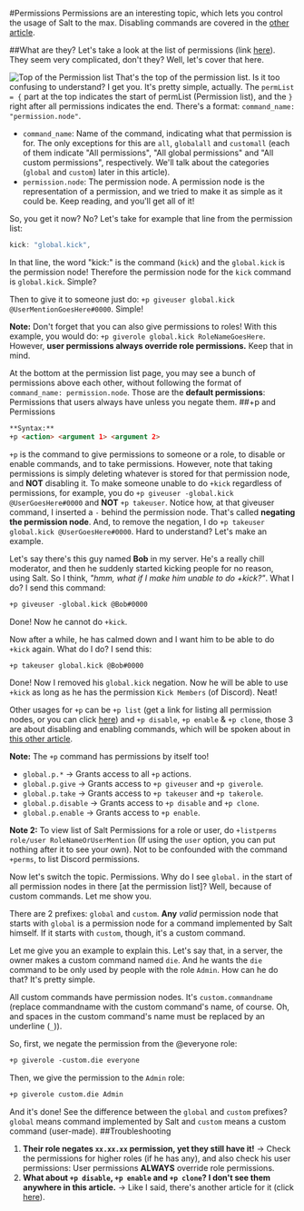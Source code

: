 #Permissions
Permissions are an interesting topic, which lets you control the usage of Salt to the max. Disabling commands are covered in the [other article](./disabling-commands.md).

##What are they?
Let's take a look at the list of permissions (link [here](http://pastebin.com/e5UAqaib)).
They seem very complicated, don't they? Well, let's cover that here.

![Top of the Permission list](http://image.prntscr.com/image/c8922cf6959d45e397efda9be723f13a.png)
That's the top of the permission list. Is it too confusing to understand? I get you. It's pretty simple, actually. The `permList = {` part at the top indicates the start of permList (Permission list), and the `}` right after all permissions indicates the end. There's a format: `command_name: "permission.node"`.

- `command_name`: Name of the command, indicating what that permission is for. The only exceptions for this are `all`, `globalall` and `customall` (each of them indicate "All permissions", "All global permissions" and "All custom permissions", respectively. We'll talk about the categories (`global` and `custom`) later in this article).
- `permission.node`: The permission node. A permission node is the representation of a permission, and we tried to make it as simple as it could be. Keep reading, and you'll get all of it!

So, you get it now? No? Let's take for example that line from the permission list:
```js
kick: "global.kick",
```
In that line, the word "kick:" is the command (`kick`) and the `global.kick` is the permission node! Therefore the permission node for the `kick` command is `global.kick`. Simple?

Then to give it to someone just do: `+p giveuser global.kick @UserMentionGoesHere#0000`. Simple!

**Note:** Don't forget that you can also give permissions to roles! With this example, you would do: `+p giverole global.kick RoleNameGoesHere`. However, **user permissions always override role permissions.** Keep that in mind.

At the bottom at the permission list page, you may see a bunch of permissions above each other, without following the format of `command_name: permission.node`. Those are the **default permissions**: Permissions that users always have unless you negate them.
##+p and Permissions
```md
**Syntax:**
+p <action> <argument 1> <argument 2>
```
`+p` is the command to give permissions to someone or a role, to disable or enable commands, and to take permissions.
However, note that taking permissions is simply deleting whatever is stored for that permission node, and **NOT** disabling it. To make someone unable to do `+kick` regardless of permissions, for example, you do `+p giveuser -global.kick @UserGoesHere#0000` and **NOT** `+p takeuser`.  Notice how, at that giveuser command, I inserted a `-` behind the permission node. That's called **negating the permission node**. And, to remove the negation, I do `+p takeuser global.kick @UserGoesHere#0000`. Hard to understand? Let's make an example.

Let's say there's this guy named **Bob** in my server. He's a really chill moderator, and then he suddenly started kicking people for no reason, using Salt. So I think, _"hmm, what if I make him unable to do +kick?"_. What I do? I send this command:
```md
+p giveuser -global.kick @Bob#0000
```
Done! Now he cannot do `+kick`.

Now after a while, he has calmed down and I want him to be able to do `+kick` again. What do I do? I send this:
```md
+p takeuser global.kick @Bob#0000
```
Done! Now I removed his `global.kick` negation. Now he will be able to use `+kick` as long as he has the permission `Kick Members` (of Discord). Neat!

Other usages for `+p` can be `+p list` (get a link for listing all permission nodes, or you can click [here](http://pastebin.com/e5UAqaib)) and `+p disable`, `+p enable` & `+p clone`, those 3 are about disabling and enabling commands, which will be spoken about in [this other article](./disabling-commands.md).

**Note:** The `+p` command has permissions by itself too!
- `global.p.*` -> Grants access to all `+p` actions.
- `global.p.give` -> Grants access to `+p giveuser` and `+p giverole`.
- `global.p.take` -> Grants access to `+p takeuser` and `+p takerole`.
- `global.p.disable` -> Grants access to `+p disable` and `+p clone`.
- `global.p.enable` -> Grants access to `+p enable`.

**Note 2:** To view list of Salt Permissions for a role or user, do `+listperms role/user RoleNameOrUserMention` (If using the `user` option, you can put nothing after it to see your own). Not to be confounded with the command `+perms`, to list Discord permissions.

Now let's switch the topic. Permissions. Why do I see `global.` in the start of all permission nodes in there [at the permission list]? Well, because of custom commands. Let me show you.

There are 2 prefixes: `global` and `custom`. **Any** _valid_ permission node that starts with `global` is a permission node for a command implemented by Salt himself. If it starts with `custom`, though, it's a custom command.

Let me give you an example to explain this. Let's say that, in a server, the owner makes a custom command named `die`.  And he wants the `die` command to be only used by people with the role `Admin`. How can he do that? It's pretty simple.

All custom commands have permission nodes. It's `custom.commandname` (replace commandname with the custom command's name, of course. Oh, and spaces in the custom command's name must be replaced by an underline (`_`)).


So, first, we negate the permission from the @everyone role:
```md
+p giverole -custom.die everyone
```
Then, we give the permission to the `Admin`  role:
```md
+p giverole custom.die Admin
```
And it's done! See the difference between the `global` and `custom` prefixes? `global` means command implemented by Salt and `custom` means a custom command (user-made).
##Troubleshooting
1. **Their role negates `xx.xx.xx` permission, yet they still have it!** -> Check the permissions for higher roles (if he has any), and also check his user permissions: User permissions **ALWAYS** override role permissions.
2. **What about `+p disable`, `+p enable` and `+p clone`? I don't see them anywhere in this article.** -> Like I said, there's another article for it (click [here](./disabling-commands.md)).  
  
    
      
      